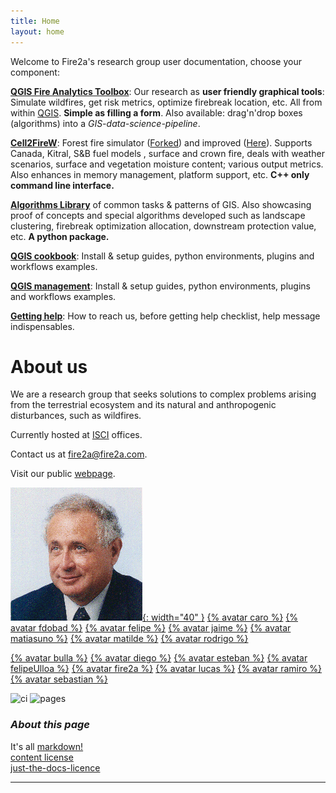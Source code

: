 ```yaml
---
title: Home
layout: home
---
```

Welcome to Fire2a's research group user documentation, choose your component:

[__QGIS Fire Analytics Toolbox__](qgis-toolbox): Our research as **user friendly graphical tools**: Simulate wildfires, get risk metrics, optimize firebreak location, etc. All from within [QGIS]. **Simple as filling a form**. Also available: drag'n'drop boxes (algorithms) into a *GIS-data-science-pipeline*.

[__Cell2FireW__](Cell2FireW): Forest fire simulator ([Forked]) and improved ([Here]). Supports Canada, Kitral, S&B fuel models , surface and crown fire, deals with weather scenarios, surface and vegetation moisture content; various output metrics. Also enhances in memory management, platform support, etc. **C++ only command line interface.**

[__Algorithms Library__](algo-lib) of common tasks & patterns of GIS. Also showcasing proof of concepts and special algorithms developed such as landscape clustering, firebreak optimization allocation, downstream protection value, etc. **A python package.**

[__QGIS cookbook__](qgis-cookbook): Install & setup guides, python environments, plugins and workflows examples.

[__QGIS management__](qgis-management): Install & setup guides, python environments, plugins and workflows examples.

[__Getting help__](getting-help): How to reach us, before getting help checklist, help message indispensables.


# About us

We are a research group that seeks solutions to complex problems arising from the terrestrial ecosystem and its natural and anthropogenic disturbances, such as wildfires.

Currently hosted at [ISCI](https://isci.cl) offices.

Contact us at <a href="mailto:fire2a@fire2a.com">fire2a@fire2a.com</a>.

Visit our public <a href="http://www.fire2a.com">webpage</a>.

[![](assets/aw.png){: width="40" }](https://www.dii.uchile.cl/~aweintra/)
[{% avatar caro %}](https://github.com/car0espinoza/)
[{% avatar fdobad %}](https://github.com/fdobad/)
[{% avatar felipe %}](https://github.com/FelipedlB/)
[{% avatar jaime %}](https://github.com/jaimecarrasco/)
[{% avatar matiasuno %}](https://github.com/matiasuno/)
[{% avatar matilde %}](https://github.com/matilderivas/)
[{% avatar rodrigo %}](https://github.com/RodrigoMahalufRecasens/)

[{% avatar bulla %}](https://github.com/antoniochavez18/)
[{% avatar diego %}](https://github.com/diegoteran99/)
[{% avatar esteban %}](https://github.com/Sigggma/)
[{% avatar felipeUlloa %}](https://github.com/fulloaf/)
[{% avatar fire2a %}](https://github.com/fire2a/)
[{% avatar lucas %}](https://github.com/lucasmurray97/)
[{% avatar ramiro %}](https://github.com/R4miro-P/)
[{% avatar sebastian %}](https://github.com/sebarojasmorales/)

![ci](https://github.com/fire2a/docs/actions/workflows/ci.yml/badge.svg)
![pages](https://github.com/fire2a/docs/actions/workflows/pages.yml/badge.svg)

### _About this page_  
It's all [markdown!](markdown_kitchen_sink.html)  
[content license](https://github.com/fire2a/docs/raw/refs/heads/main/LICENSE)  
[just-the-docs-licence](https://github.com/just-the-docs/just-the-docs-template/raw/refs/heads/main/LICENSE)

---
[QGIS]: https://qgis.org
[Forked]: https://github.com/cell2fire/Cell2Fire/
[Here]: https://github.com/fire2a/C2F-W/
